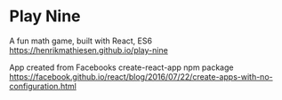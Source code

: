 # Play Nine
A fun math game, built with React, ES6  
https://henrikmathiesen.github.io/play-nine

App created from Facebooks create-react-app npm package  
https://facebook.github.io/react/blog/2016/07/22/create-apps-with-no-configuration.html

